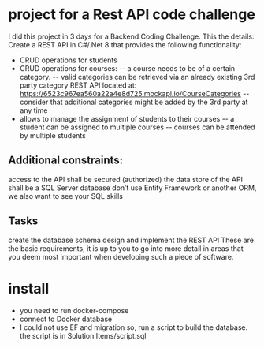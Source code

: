 # project for a Rest API code challenge
I did this project in 3 days for a Backend Coding Challenge. This the details:
Create a REST API in C#/.Net 8 that provides the following functionality: 
- CRUD operations for students 
- CRUD operations for courses: 
-- a course needs to be of a certain category. 
-- valid categories can be retrieved via an already existing 3rd party category REST API 
located at: https://6523c967ea560a22a4e8d725.mockapi.io/CourseCategories 
--consider that additional categories might be added by the 3rd party at any time 
- allows to manage the assignment of students to their courses 
-- a student can be assigned to multiple courses 
-- courses can be attended by multiple students 
## Additional constraints: 
access to the API shall be secured (authorized) 
the data store of the API shall be a SQL Server database 
don’t use Entity Framework or another ORM, we also want to see your SQL skills 
## Tasks  
create the database schema 
design and implement the REST API 
These are the basic requirements, it is up to you to go into more detail in areas that you deem most 
important when developing such a piece of software. 
# install
- you need to run docker-compose
- connect to  Docker database
- I could not use EF and migration so, run a script to build the database. the script is in Solution Items/script.sql
